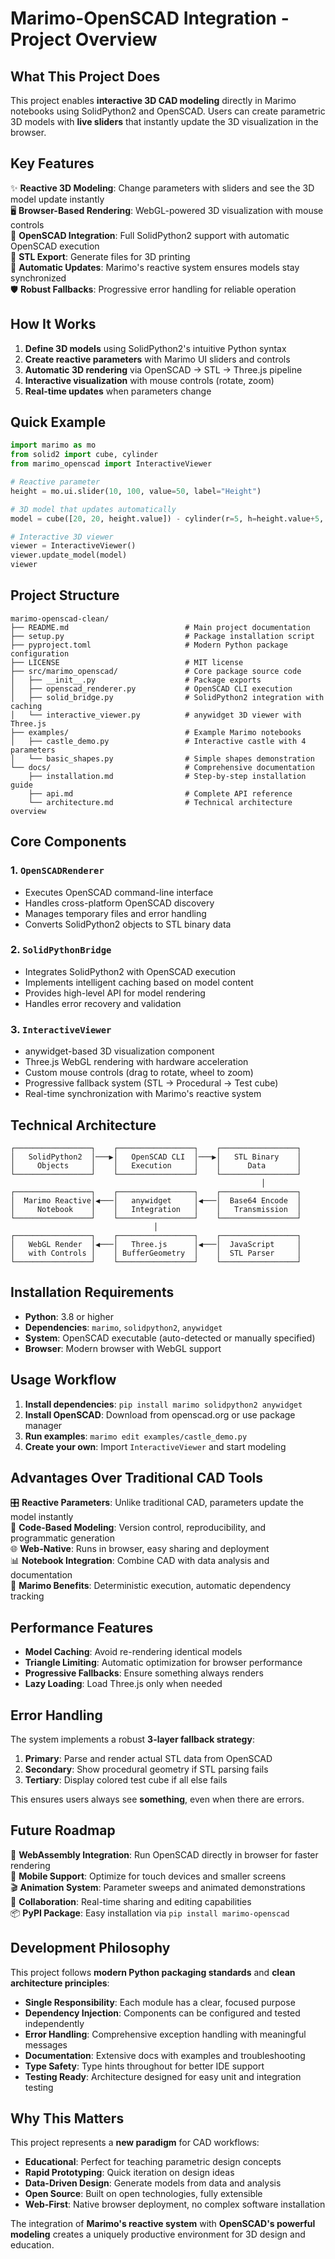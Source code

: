 # Marimo-OpenSCAD Integration - Project Overview

## What This Project Does

This project enables **interactive 3D CAD modeling** directly in Marimo notebooks using SolidPython2 and OpenSCAD. Users can create parametric 3D models with **live sliders** that instantly update the 3D visualization in the browser.

## Key Features

✨ **Reactive 3D Modeling**: Change parameters with sliders and see the 3D model update instantly  
🖥️ **Browser-Based Rendering**: WebGL-powered 3D visualization with mouse controls  
📐 **OpenSCAD Integration**: Full SolidPython2 support with automatic OpenSCAD execution  
📁 **STL Export**: Generate files for 3D printing  
🔄 **Automatic Updates**: Marimo's reactive system ensures models stay synchronized  
🛡️ **Robust Fallbacks**: Progressive error handling for reliable operation  

## How It Works

1. **Define 3D models** using SolidPython2's intuitive Python syntax
2. **Create reactive parameters** with Marimo UI sliders and controls  
3. **Automatic 3D rendering** via OpenSCAD → STL → Three.js pipeline
4. **Interactive visualization** with mouse controls (rotate, zoom)
5. **Real-time updates** when parameters change

## Quick Example

```python
import marimo as mo
from solid2 import cube, cylinder
from marimo_openscad import InteractiveViewer

# Reactive parameter
height = mo.ui.slider(10, 100, value=50, label="Height")

# 3D model that updates automatically
model = cube([20, 20, height.value]) - cylinder(r=5, h=height.value+5, center=True)

# Interactive 3D viewer
viewer = InteractiveViewer()
viewer.update_model(model)
viewer
```

## Project Structure

```
marimo-openscad-clean/
├── README.md                          # Main project documentation
├── setup.py                           # Package installation script
├── pyproject.toml                     # Modern Python package configuration
├── LICENSE                            # MIT license
├── src/marimo_openscad/               # Core package source code
│   ├── __init__.py                    # Package exports
│   ├── openscad_renderer.py           # OpenSCAD CLI execution
│   ├── solid_bridge.py                # SolidPython2 integration with caching
│   └── interactive_viewer.py          # anywidget 3D viewer with Three.js
├── examples/                          # Example Marimo notebooks
│   ├── castle_demo.py                 # Interactive castle with 4 parameters
│   └── basic_shapes.py                # Simple shapes demonstration
└── docs/                              # Comprehensive documentation
    ├── installation.md                # Step-by-step installation guide
    ├── api.md                         # Complete API reference
    └── architecture.md                # Technical architecture overview
```

## Core Components

### 1. `OpenSCADRenderer`
- Executes OpenSCAD command-line interface
- Handles cross-platform OpenSCAD discovery
- Manages temporary files and error handling
- Converts SolidPython2 objects to STL binary data

### 2. `SolidPythonBridge`
- Integrates SolidPython2 with OpenSCAD execution
- Implements intelligent caching based on model content
- Provides high-level API for model rendering
- Handles error recovery and validation

### 3. `InteractiveViewer`
- anywidget-based 3D visualization component
- Three.js WebGL rendering with hardware acceleration
- Custom mouse controls (drag to rotate, wheel to zoom)
- Progressive fallback system (STL → Procedural → Test cube)
- Real-time synchronization with Marimo's reactive system

## Technical Architecture

```
┌─────────────────┐    ┌─────────────────┐    ┌─────────────────┐
│   SolidPython2  │───▶│   OpenSCAD CLI  │───▶│   STL Binary    │
│     Objects     │    │   Execution     │    │      Data       │
└─────────────────┘    └─────────────────┘    └─────────────────┘
                                                        │
┌─────────────────┐    ┌─────────────────┐    ┌─────────────────┐
│  Marimo Reactive│◀───│   anywidget     │◀───│  Base64 Encode  │
│     Notebook    │    │   Integration   │    │   Transmission  │
└─────────────────┘    └─────────────────┘    └─────────────────┘
                                │
┌─────────────────┐    ┌─────────────────┐    ┌─────────────────┐
│   WebGL Render  │◀───│   Three.js      │◀───│  JavaScript     │
│   with Controls │    │ BufferGeometry  │    │  STL Parser     │
└─────────────────┘    └─────────────────┘    └─────────────────┘
```

## Installation Requirements

- **Python**: 3.8 or higher
- **Dependencies**: `marimo`, `solidpython2`, `anywidget` 
- **System**: OpenSCAD executable (auto-detected or manually specified)
- **Browser**: Modern browser with WebGL support

## Usage Workflow

1. **Install dependencies**: `pip install marimo solidpython2 anywidget`
2. **Install OpenSCAD**: Download from openscad.org or use package manager
3. **Run examples**: `marimo edit examples/castle_demo.py`
4. **Create your own**: Import `InteractiveViewer` and start modeling

## Advantages Over Traditional CAD Tools

🎛️ **Reactive Parameters**: Unlike traditional CAD, parameters update the model instantly  
📝 **Code-Based Modeling**: Version control, reproducibility, and programmatic generation  
🌐 **Web-Native**: Runs in browser, easy sharing and deployment  
📊 **Notebook Integration**: Combine CAD with data analysis and documentation  
🔄 **Marimo Benefits**: Deterministic execution, automatic dependency tracking  

## Performance Features

- **Model Caching**: Avoid re-rendering identical models
- **Triangle Limiting**: Automatic optimization for browser performance
- **Progressive Fallbacks**: Ensure something always renders
- **Lazy Loading**: Load Three.js only when needed

## Error Handling

The system implements a robust **3-layer fallback strategy**:

1. **Primary**: Parse and render actual STL data from OpenSCAD
2. **Secondary**: Show procedural geometry if STL parsing fails  
3. **Tertiary**: Display colored test cube if all else fails

This ensures users always see **something**, even when there are errors.

## Future Roadmap

🚀 **WebAssembly Integration**: Run OpenSCAD directly in browser for faster rendering  
📱 **Mobile Support**: Optimize for touch devices and smaller screens  
🎬 **Animation System**: Parameter sweeps and animated demonstrations  
🤝 **Collaboration**: Real-time sharing and editing capabilities  
📦 **PyPI Package**: Easy installation via `pip install marimo-openscad`  

## Development Philosophy

This project follows **modern Python packaging standards** and **clean architecture principles**:

- **Single Responsibility**: Each module has a clear, focused purpose
- **Dependency Injection**: Components can be configured and tested independently  
- **Error Handling**: Comprehensive exception handling with meaningful messages
- **Documentation**: Extensive docs with examples and troubleshooting
- **Type Safety**: Type hints throughout for better IDE support
- **Testing Ready**: Architecture designed for easy unit and integration testing

## Why This Matters

This project represents a **new paradigm** for CAD workflows:

- **Educational**: Perfect for teaching parametric design concepts
- **Rapid Prototyping**: Quick iteration on design ideas
- **Data-Driven Design**: Generate models from data and analysis
- **Open Source**: Built on open technologies, fully extensible
- **Web-First**: Native browser deployment, no complex software installation

The integration of **Marimo's reactive system** with **OpenSCAD's powerful modeling** creates a uniquely productive environment for 3D design and education.